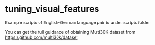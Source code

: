 # tuning_visual_features

Example scripts of English-German language pair is under scripts folder

You can get the full guidance of obtaining Multi30K dataset from https://github.com/multi30k/dataset
